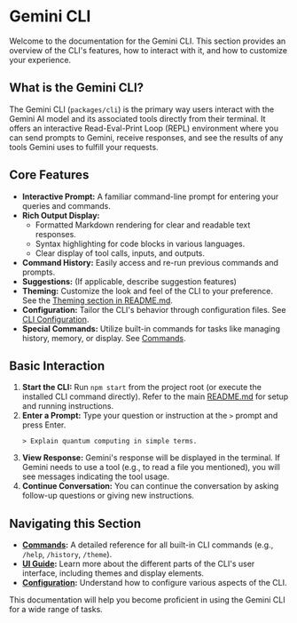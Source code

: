 # Gemini CLI

Welcome to the documentation for the Gemini CLI. This section provides an overview of the CLI's features, how to interact with it, and how to customize your experience.

## What is the Gemini CLI?

The Gemini CLI (`packages/cli`) is the primary way users interact with the Gemini AI model and its associated tools directly from their terminal. It offers an interactive Read-Eval-Print Loop (REPL) environment where you can send prompts to Gemini, receive responses, and see the results of any tools Gemini uses to fulfill your requests.

## Core Features

- **Interactive Prompt:** A familiar command-line prompt for entering your queries and commands.
- **Rich Output Display:**
  - Formatted Markdown rendering for clear and readable text responses.
  - Syntax highlighting for code blocks in various languages.
  - Clear display of tool calls, inputs, and outputs.
- **Command History:** Easily access and re-run previous commands and prompts.
- **Suggestions:** (If applicable, describe suggestion features)
- **Theming:** Customize the look and feel of the CLI to your preference. See the [Theming section in README.md](../../README.md#theming).
- **Configuration:** Tailor the CLI's behavior through configuration files. See [CLI Configuration](./configuration.md).
- **Special Commands:** Utilize built-in commands for tasks like managing history, memory, or display. See [Commands](./commands.md).

## Basic Interaction

1.  **Start the CLI:** Run `npm start` from the project root (or execute the installed CLI command directly). Refer to the main [README.md](../../README.md) for setup and running instructions.
2.  **Enter a Prompt:** Type your question or instruction at the `>` prompt and press Enter.
    ```
    > Explain quantum computing in simple terms.
    ```
3.  **View Response:** Gemini's response will be displayed in the terminal. If Gemini needs to use a tool (e.g., to read a file you mentioned), you will see messages indicating the tool usage.
4.  **Continue Conversation:** You can continue the conversation by asking follow-up questions or giving new instructions.

## Navigating this Section

- **[Commands](./commands.md):** A detailed reference for all built-in CLI commands (e.g., `/help`, `/history`, `/theme`).
- **[UI Guide](./ui-guide.md):** Learn more about the different parts of the CLI's user interface, including themes and display elements.
- **[Configuration](./configuration.md):** Understand how to configure various aspects of the CLI.

This documentation will help you become proficient in using the Gemini CLI for a wide range of tasks.
